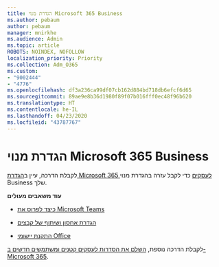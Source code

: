 ```yaml
---
title: הגדרת מנוי Microsoft 365 Business
ms.author: pebaum
author: pebaum
manager: mnirkhe
ms.audience: Admin
ms.topic: article
ROBOTS: NOINDEX, NOFOLLOW
localization_priority: Priority
ms.collection: Adm_O365
ms.custom:
- "9002444"
- "4776"
ms.openlocfilehash: df3a236ca99df07cb162d884bd718db6efcf6d65
ms.sourcegitcommit: 89ae9e8b36d1980f89f07b016fff0ec48f96b620
ms.translationtype: HT
ms.contentlocale: he-IL
ms.lasthandoff: 04/23/2020
ms.locfileid: "43787767"
---
```

# <a name="set-up-a-microsoft-365-business-subscription"></a>הגדרת מנוי Microsoft 365 Business

לקבלת הדרכה, עיין ב[הגדרת Microsoft 365 לעסקים](https://docs.microsoft.com/microsoft-365/admin/setup/setup?view=o365-worldwide) כדי לקבל עזרה בהגדרת מנוי Business שלך. 

**עוד משאבים מעולים**

- [כיצד לפרוס את Microsoft Teams](https://docs.microsoft.com/microsoftteams/how-to-roll-out-teams?toc=%2Foffice365%2Fadmin%2Ftoc.json&bc=%2Foffice365%2Fadmin%2Fbreadcrumb%2Ftoc.json&view=o365-worldwide)

- [הגדרת אחסון ושיתוף של קבצים](https://docs.microsoft.com/microsoft-365/admin/setup/set-up-file-storage-and-sharing?view=o365-worldwide)

- [התקנת יישומי Office](https://docs.microsoft.com/microsoft-365/admin/setup/install-applications?view=o365-worldwide)

לקבלת הדרכה נוספת, [השלם את הסדרות לעסקים קטנים ומשתמשים חדשים ב- Microsoft 365](https://support.office.com/article/set-up-your-small-business-6ab4bbcd-79cf-4000-a0bd-d42ce4d12816).
